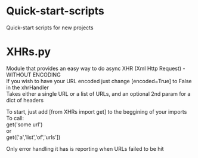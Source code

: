 # Quick-start-scripts
Quick-start scripts for new projects

# XHRs.py
Module that provides an easy way to do async XHR (Xml Http Request) - WITHOUT ENCODING  
If you wish to have your URL encoded just change [encoded=True] to False in the xhrHandler  
Takes either a single URL or a list of URLs, and an optional 2nd param for a dict of headers  

To start, just add [from XHRs import get] to the beggining of your imports  
To call:  
get('some url')   
or  
get(['a','list','of','urls'])  
  
Only error handling it has is reporting when URLs failed to be hit  
  
